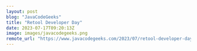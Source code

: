 ```yaml
---
layout: post
blog: "JavaCodeGeeks"
title: "Retool Developer Day"
date: 2023-07-17T09:20:13Z
image: images/javacodegeeks.png
remote_url: "https://www.javacodegeeks.com/2023/07/retool-developer-day.html"
---
```

